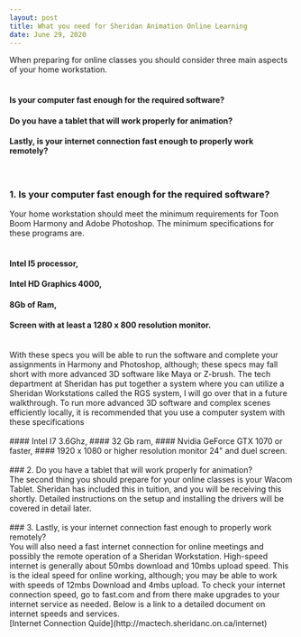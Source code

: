 ```yaml
---
layout: post
title: What you need for Sheridan Animation Online Learning 
date: June 29, 2020
--- 
```

When preparing for online classes you should consider three main aspects of your home workstation.  
<br>
#### Is your computer fast enough for the required software?  
#### Do you have a tablet that will work properly for animation?  
#### Lastly, is your internet connection fast enough to properly work remotely?   
<br>
 

### 1. Is your computer fast enough for the required software?  
Your home workstation should meet the minimum requirements for Toon Boom Harmony and Adobe Photoshop. The minimum specifications for these programs are.<br> 
<br>
#### Intel I5 processor,  
#### Intel HD Graphics 4000,  
#### 8Gb of Ram,  
#### Screen with at least a 1280 x 800 resolution monitor.  
<br>
With these specs you will be able to run the software and complete your assignments in Harmony and Photoshop, although; these specs may fall short with more advanced 3D software like Maya or Z-brush.  The tech department at Sheridan has put together a system where you can utilize a Sheridan Workstations called the RGS system, I will go over that in a future walkthrough.    
To run more advanced 3D software and complex scenes efficiently locally, it is recommended that you use a computer system with these specifications<br> 
<br>
#### Intel I7 3.6Ghz,  
#### 32 Gb ram,  
#### Nvidia GeForce GTX 1070 or faster,  
#### 1920 x 1080 or higher resolution monitor 24" and duel screen.<br> 
<br>
### 2. Do you have a tablet that will work properly for animation?  
<br>
The second thing you should prepare for your online classes is your Wacom Tablet.  Sheridan has included this in tuition, and you will be receiving this shortly. Detailed instructions on the setup and installing the drivers will be covered in detail later.<br>  
<br>
### 3. Lastly, is your internet connection fast enough to properly work remotely?  
<br>
You will also need a fast internet connection for online meetings and possibly the remote operation of a Sheridan Workstation.  High-speed internet is generally about 50mbs download and 10mbs upload speed.  This is the ideal speed for online working, although; you may be able to work with speeds of 12mbs Download and 4mbs upload. To check your internet connection speed, go to fast.com and from there make upgrades to your internet service as needed. Below is a link to a detailed document on internet speeds and services.<br>
[Internet Connection Quide](http://mactech.sheridanc.on.ca/internet) 

